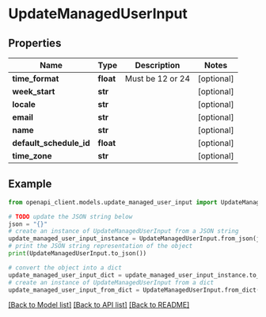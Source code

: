 # UpdateManagedUserInput


## Properties

Name | Type | Description | Notes
------------ | ------------- | ------------- | -------------
**time_format** | **float** | Must be 12 or 24 | [optional] 
**week_start** | **str** |  | [optional] 
**locale** | **str** |  | [optional] 
**email** | **str** |  | [optional] 
**name** | **str** |  | [optional] 
**default_schedule_id** | **float** |  | [optional] 
**time_zone** | **str** |  | [optional] 

## Example

```python
from openapi_client.models.update_managed_user_input import UpdateManagedUserInput

# TODO update the JSON string below
json = "{}"
# create an instance of UpdateManagedUserInput from a JSON string
update_managed_user_input_instance = UpdateManagedUserInput.from_json(json)
# print the JSON string representation of the object
print(UpdateManagedUserInput.to_json())

# convert the object into a dict
update_managed_user_input_dict = update_managed_user_input_instance.to_dict()
# create an instance of UpdateManagedUserInput from a dict
update_managed_user_input_from_dict = UpdateManagedUserInput.from_dict(update_managed_user_input_dict)
```
[[Back to Model list]](../README.md#documentation-for-models) [[Back to API list]](../README.md#documentation-for-api-endpoints) [[Back to README]](../README.md)



